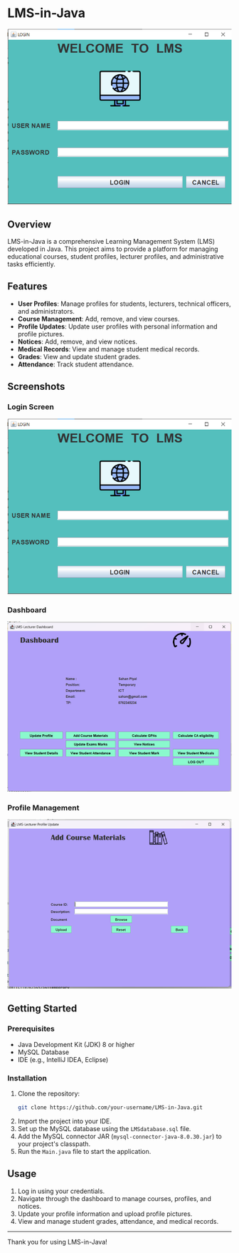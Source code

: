 # LMS-in-Java

![LMS Logo](login.png)

## Overview

LMS-in-Java is a comprehensive Learning Management System (LMS) developed in Java. This project aims to provide a platform for managing educational courses, student profiles, lecturer profiles, and administrative tasks efficiently.

## Features

- **User Profiles**: Manage profiles for students, lecturers, technical officers, and administrators.
- **Course Management**: Add, remove, and view courses.
- **Profile Updates**: Update user profiles with personal information and profile pictures.
- **Notices**: Add, remove, and view notices.
- **Medical Records**: View and manage student medical records.
- **Grades**: View and update student grades.
- **Attendance**: Track student attendance.

## Screenshots

### Login Screen
![Login Screen](login.png)

### Dashboard
![Dashboard](img_2.png)

### Profile Management
![Profile Management](img_3.png)


## Getting Started

### Prerequisites

- Java Development Kit (JDK) 8 or higher
- MySQL Database
- IDE (e.g., IntelliJ IDEA, Eclipse)

### Installation

1. Clone the repository:
    ```sh
    git clone https://github.com/your-username/LMS-in-Java.git
    ```
2. Import the project into your IDE.
3. Set up the MySQL database using the `LMSdatabase.sql` file.
4. Add the MySQL connector JAR (`mysql-connector-java-8.0.30.jar`) to your project's classpath.
5. Run the `Main.java` file to start the application.

## Usage

1. Log in using your credentials.
2. Navigate through the dashboard to manage courses, profiles, and notices.
3. Update your profile information and upload profile pictures.
4. View and manage student grades, attendance, and medical records.

---

Thank you for using LMS-in-Java!

